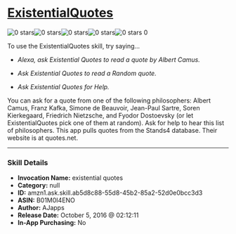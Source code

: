 # [ExistentialQuotes](http://alexa.amazon.com/#skills/amzn1.ask.skill.ab5d8c88-55d8-45b2-85a2-52d0e0bcc3d3)
![0 stars](../../images/ic_star_border_black_18dp_1x.png)![0 stars](../../images/ic_star_border_black_18dp_1x.png)![0 stars](../../images/ic_star_border_black_18dp_1x.png)![0 stars](../../images/ic_star_border_black_18dp_1x.png)![0 stars](../../images/ic_star_border_black_18dp_1x.png) 0

To use the ExistentialQuotes skill, try saying...

* *Alexa, ask Existential Quotes to read a quote by Albert Camus.*

* *Ask Existential Quotes to read a Random quote.*

* *Ask Existential Quotes for Help.*

You can ask for a quote from one of the following philosophers: Albert Camus, Franz Kafka, Simone de Beauvoir, Jean-Paul Sartre, Soren Kierkegaard, Friedrich Nietzsche, and Fyodor Dostoevsky (or let ExistentialQuotes pick one of them at random). Ask for help to hear this list of philosophers. This app pulls quotes from the Stands4 database. Their website is at quotes.net.

***

### Skill Details

* **Invocation Name:** existential quotes
* **Category:** null
* **ID:** amzn1.ask.skill.ab5d8c88-55d8-45b2-85a2-52d0e0bcc3d3
* **ASIN:** B01M0I4ENO
* **Author:** AJapps
* **Release Date:** October 5, 2016 @ 02:12:11
* **In-App Purchasing:** No
